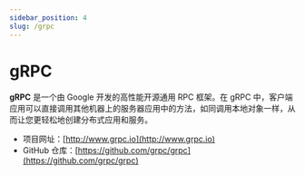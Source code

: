 ```yaml
---
sidebar_position: 4
slug: /grpc
---
```


# gRPC



**gRPC** 是一个由 Google 开发的高性能开源通用 RPC 框架。在 gRPC 中，客户端应用可以直接调用其他机器上的服务器应用中的方法，如同调用本地对象一样，从而让您更轻松地创建分布式应用和服务。

- 项目网址：[http://www.grpc.io](http://www.grpc.io)
- GitHub 仓库：[https://github.com/grpc/grpc](https://github.com/grpc/grpc)


